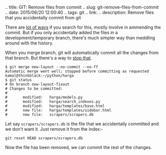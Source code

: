 .. title: GIT: Remove files from commit
.. slug: git-remove-files-from-commit
.. date: 2015/06/20 12:00:40
.. tags: git
.. link: 
.. description: Remove files that you accidentally commit from git

There are [lot of ways][1] if you search for this, mostly involve in ammending the commit. But if you only accidentally added the files in a development/temporary branch, there's much simpler way than meddling around with the history.

When you merge branch, git will automatically commit all the changes from that branch. But there's a way to [stop that][2].

```
$ git merge new-layout --no-commit --no-ff
Automatic merge went well; stopped before committing as requested
kamal@thinkblack:~/python/harga
$ git status
# On branch new-layout-fixout
# Changes to be committed:
#
#       modified:   harga/models.py
#       modified:   harga/search_indexes.py
#       modified:   harga/templates/base.html
#       new file:   harga/templates/sidebar.html
#       new file:   scrapers/scrapers.db
```

Let say `scrapers/scrapers.db` is the file that we accidentally committed and we don't want it. Just remove it from the index:-

```
git reset HEAD scrapers/scrapers.db
```

Now the file has been removed, we can commit the rest of the changes.

[1]:http://stackoverflow.com/questions/12481639/remove-files-from-git-commit
[2]:http://stackoverflow.com/questions/8640887/git-merge-without-auto-commit

